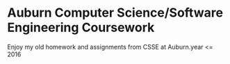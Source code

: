 # Auburn Computer Science/Software Engineering Coursework

Enjoy my old homework and assignments from CSSE at Auburn.year <= 2016
